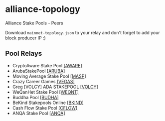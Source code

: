 # alliance-topology
Alliance Stake Pools - Peers

Download `mainnet-topology.json` to your relay and don't forget to add your block producer IP :)

## Pool Relays

* CryptoAware Stake Pool [[AWARE]](https://cryptoaware.io/cardano/)
* ArubaStakePool [[ARUBA]](https://arubastakepool.com/)
* Moving Average Stake Pool [[MASP]](https://masp-pool.nl/)
* Crazy Career Games [[VEGAS]](https://www.crazycareergames.com/)
* Greg [VOLCY] ADA STAKEPOOL [[VOLCY]](https://twitter.com/gvolcy/)
* WeQanHet Stake Pool [[WEQNT]](https://weqntstakepool.nl/)
* Buddha Pool [[BUDHA]](https://buddhapool.tech/)
* BeKind Stakepools Online [[BKIND]](https://bekindstakepools.online/)
* Cash Flow Stake Pool [[CFLOW]](https://www.cashflowpool.com/)
* ANQA Stake Pool [[ANQA]](https://www.ankachain.com/)
